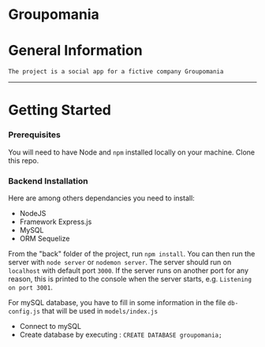 # **Groupomania**

# General Information

```
The project is a social app for a fictive company Groupomania
```

---

# Getting Started

### Prerequisites

You will need to have Node and `npm` installed locally on your machine.
Clone this repo.

### Backend Installation

Here are among others dependancies you need to install:

- NodeJS
- Framework Express.js
- MySQL
- ORM Sequelize

From the "back" folder of the project, run `npm install`. You can then run the server with `node server` or `nodemon server`.
The server should run on `localhost` with default port `3000`. If the
server runs on another port for any reason, this is printed to the
console when the server starts, e.g. `Listening on port 3001`.

For mySQL database, you have to fill in some information in the file `db-config.js` that will be used in `models/index.js`

- Connect to mySQL
- Create database by executing : `CREATE DATABASE groupomania;`
